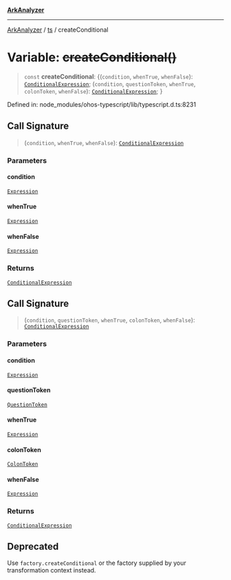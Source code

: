 [**ArkAnalyzer**](../../../../README.md)

***

[ArkAnalyzer](../../../../globals.md) / [ts](../README.md) / createConditional

# Variable: ~~createConditional()~~

> `const` **createConditional**: \{(`condition`, `whenTrue`, `whenFalse`): [`ConditionalExpression`](../interfaces/ConditionalExpression.md); (`condition`, `questionToken`, `whenTrue`, `colonToken`, `whenFalse`): [`ConditionalExpression`](../interfaces/ConditionalExpression.md); \}

Defined in: node\_modules/ohos-typescript/lib/typescript.d.ts:8231

## Call Signature

> (`condition`, `whenTrue`, `whenFalse`): [`ConditionalExpression`](../interfaces/ConditionalExpression.md)

### Parameters

#### condition

[`Expression`](../interfaces/Expression.md)

#### whenTrue

[`Expression`](../interfaces/Expression.md)

#### whenFalse

[`Expression`](../interfaces/Expression.md)

### Returns

[`ConditionalExpression`](../interfaces/ConditionalExpression.md)

## Call Signature

> (`condition`, `questionToken`, `whenTrue`, `colonToken`, `whenFalse`): [`ConditionalExpression`](../interfaces/ConditionalExpression.md)

### Parameters

#### condition

[`Expression`](../interfaces/Expression.md)

#### questionToken

[`QuestionToken`](../type-aliases/QuestionToken.md)

#### whenTrue

[`Expression`](../interfaces/Expression.md)

#### colonToken

[`ColonToken`](../type-aliases/ColonToken.md)

#### whenFalse

[`Expression`](../interfaces/Expression.md)

### Returns

[`ConditionalExpression`](../interfaces/ConditionalExpression.md)

## Deprecated

Use `factory.createConditional` or the factory supplied by your transformation context instead.
